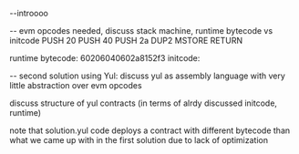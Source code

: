 --introooo

-- evm opcodes needed, discuss stack machine, runtime bytecode vs initcode
    PUSH 20
    PUSH 40
    PUSH 2a
    DUP2
    MSTORE
    RETURN

runtime bytecode: 60206040602a8152f3
initcode:

-- second solution using Yul: discuss yul as assembly language with very little abstraction over evm opcodes

discuss structure of yul contracts (in terms of alrdy discussed initcode, runtime)

note that solution.yul code deploys a contract with different bytecode than what we came up with in the first solution due to lack of optimization
